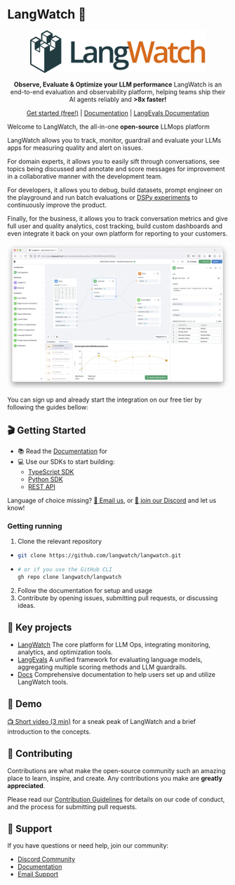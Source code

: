 # LangWatch 🏰

<p align="center">
  <picture>
    <source media="(prefers-color-scheme: dark)" srcset="assets/dark.svg">
    <source media="(prefers-color-scheme: light)" srcset="assets/light.svg">
    <img alt="LangWatch Logo" src="assets/light.svg" width="400">
  </picture>
</p>

<p align="center">
  <strong>Observe, Evaluate & Optimize your LLM performance</strong>
  LangWatch is an end-to-end evaluation and observability platform, helping teams ship their AI agents reliably and <strong>>8x faster!</strong>
</p>

<p align="center">
  <a href="https://app.langwatch.ai/">Get started (free!)</a> |
  <a href="https://docs.langwatch.ai/">Documentation</a> |
  <a href="https://docs.langwatch.ai/langevals/documentation/introduction">LangEvals Documentation</a>
</p>

Welcome to LangWatch, the all-in-one <strong>open-source</strong> LLMops platform

LangWatch allows you to track, monitor, guardrail and evaluate your LLMs apps for measuring quality and alert on issues.

For domain experts, it allows you to easily sift through conversations, see topics being discussed and annotate and score messages for improvement in a collaborative manner with the development team.

For developers, it allows you to debug, build datasets, prompt engineer on the playground and run batch evaluations or [DSPy experiments](https://docs.langwatch.ai/dspy-visualization/quickstart) to continuously improve the product.

Finally, for the business, it allows you to track conversation metrics and give full user and quality analytics, cost tracking, build custom dashboards and even integrate it back on your own platform for reporting to your customers.

<p align="center">
  <picture>
    <img alt="LangWatch Optimization Studio" src="assets/optium-studio.png" width="900">
  </picture>
</p>

You can sign up and already start the integration on our free tier by following the guides bellow:

## 🎬 Getting Started

- 📚 Read the [Documentation](https://docs.langwatch.ai/introduction) for 
- 💻 Use our SDKs to start building:
  - [TypeScript SDK](https://docs.langwatch.ai/integration/python/guide)
  - [Python SDK](https://docs.langwatch.ai/integration/typescript/guide)
  - [REST API](https://docs.langwatch.ai/integration/rest-api)

Language of choice missing? [📧 Email us](mailto:support@langwatch.ai), or [💬 join our Discord](https://discord.gg/kT4PhDS2gH) and let us know!

### Getting running

1. Clone the relevant repository
- ```bash
  git clone https://github.com/langwatch/langwatch.git
  ```
- ```bash
  # or if you use the GitHub CLI
  gh repo clone langwatch/langwatch
  ```
2. Follow the documentation for setup and usage
3. Contribute by opening issues, submitting pull requests, or discussing ideas.

## 🔑 Key projects

- [LangWatch](https://github.com/langwatch/langwatch) The core platform for LLM Ops, integrating monitoring, analytics, and optimization tools.
- [LangEvals](https://github.com/langwatch/langevals) A unified framework for evaluating language models, aggregating multiple scoring methods and LLM guardrails.
- [Docs](https://github.com/langwatch/docs) Comprehensive documentation to help users set up and utilize LangWatch tools.

## 🎸 Demo

[📺 Short video (3 min)](https://www.youtube.com/watch?v=dZG44oRTz84) for a sneak peak of LangWatch and a brief introduction to the concepts.

## 🤝 Contributing

Contributions are what make the open-source community such an amazing place to learn, inspire, and create. Any contributions you make are **greatly appreciated**.

Please read our [Contribution Guidelines](https://github.com/langwatch/langwatch/blob/main/CONTRIBUTING.md) for details on our code of conduct, and the process for submitting pull requests.

## 🛟 Support

If you have questions or need help, join our community:

- [Discord Community](https://discord.gg/kT4PhDS2gH)
- [Documentation](https://docs.langwatch.ai)
- [Email Support](mailto:support@langwatch.ai)

